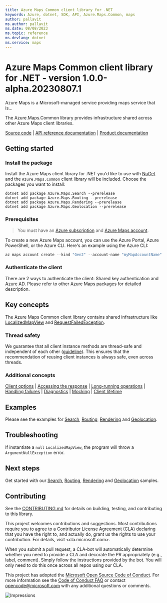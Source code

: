 ```yaml
---
title: Azure Maps Common client library for .NET
keywords: Azure, dotnet, SDK, API, Azure.Maps.Common, maps
author: pallavit
ms.author: pallavit
ms.date: 08/08/2023
ms.topic: reference
ms.devlang: dotnet
ms.service: maps
---
```

# Azure Maps Common client library for .NET - version 1.0.0-alpha.20230807.1 


Azure Maps is a Microsoft-managed service providing maps service that is...

The Azure.Maps.Common library provides infrastructure shared across other Azure Maps client libraries.

[Source code](https://github.com/Azure/azure-sdk-for-net/tree/main/sdk/maps/Azure.Maps.Common/src) | [API reference documentation](/rest/api/maps/) | [Product documentation](/azure/azure-maps)

## Getting started

### Install the package

Install the Azure Maps client library for .NET you'd like to use with [NuGet](https://www.nuget.org/) and the `Azure.Maps.Common` client library will be included. Choose the packages you want to install:

```dotnetcli
dotnet add package Azure.Maps.Search --prerelease
dotnet add package Azure.Maps.Routing --prerelease
dotnet add package Azure.Maps.Rendering --prerelease
dotnet add package Azure.Maps.Geolocation --prerelease
```

### Prerequisites

> You must have an [Azure subscription](https://azure.microsoft.com/free/dotnet/) and [Azure Maps account](/azure/azure-maps/quick-demo-map-app#create-an-azure-maps-account).

To create a new Azure Maps account, you can use the Azure Portal, Azure PowerShell, or the Azure CLI. Here's an example using the Azure CLI:

```powershell
az maps account create --kind "Gen2" --account-name "myMapAccountName" --resource-group "<resource group>" --sku "G2"
```

### Authenticate the client

There are 2 ways to authenticate the client: Shared key authentication and Azure AD. Please refer to other Azure Maps packages for detailed description.

## Key concepts

The Azure Maps Common client library contains shared infrastructure like
[LocalizedMapView](https://github.com/Azure/azure-sdk-for-net/blob/main/sdk/maps/Azure.Maps.Common/src/LocalizedMapView.cs) and [RequestFailedException](https://github.com/Azure/azure-sdk-for-net/blob/main/sdk/core/Azure.Core/src/RequestFailedException.cs).

### Thread safety

We guarantee that all client instance methods are thread-safe and independent of each other ([guideline](https://azure.github.io/azure-sdk/dotnet_introduction.html#dotnet-service-methods-thread-safety)). This ensures that the recommendation of reusing client instances is always safe, even across threads.

### Additional concepts
<!-- CLIENT COMMON BAR -->
[Client options](https://github.com/Azure/azure-sdk-for-net/blob/main/sdk/core/Azure.Core/README.md#configuring-service-clients-using-clientoptions) |
[Accessing the response](https://github.com/Azure/azure-sdk-for-net/blob/main/sdk/core/Azure.Core/README.md#accessing-http-response-details-using-responset) |
[Long-running operations](https://github.com/Azure/azure-sdk-for-net/blob/main/sdk/core/Azure.Core/README.md#consuming-long-running-operations-using-operationt) |
[Handling failures](https://github.com/Azure/azure-sdk-for-net/blob/main/sdk/core/Azure.Core/README.md#reporting-errors-requestfailedexception) |
[Diagnostics](https://github.com/Azure/azure-sdk-for-net/blob/main/sdk/core/Azure.Core/samples/Diagnostics.md) |
[Mocking](https://learn.microsoft.com/dotnet/azure/sdk/unit-testing-mocking) |
[Client lifetime](https://devblogs.microsoft.com/azure-sdk/lifetime-management-and-thread-safety-guarantees-of-azure-sdk-net-clients/)
<!-- CLIENT COMMON BAR -->

## Examples

Please see the examples for [Search](https://github.com/Azure/azure-sdk-for-net/tree/main/sdk/maps/Azure.Maps.Search), [Routing](https://github.com/Azure/azure-sdk-for-net/tree/main/sdk/maps/Azure.Maps.Routing), [Rendering](https://github.com/Azure/azure-sdk-for-net/tree/main/sdk/maps/Azure.Maps.Rendering) and [Geolocation](https://github.com/Azure/azure-sdk-for-net/tree/main/sdk/maps/Azure.Maps.Geolocation).

## Troubleshooting

If instantiate a `null` `LocalizedMapView`, the program will throw a `ArgumentNullException` error.

## Next steps

Get started with our [Search](https://github.com/Azure/azure-sdk-for-net/tree/main/sdk/maps/Azure.Maps.Search/samples), [Routing](https://github.com/Azure/azure-sdk-for-net/tree/main/sdk/maps/Azure.Maps.Routing/samples), [Rendering](https://github.com/Azure/azure-sdk-for-net/tree/main/sdk/maps/Azure.Maps.Rendering/samples) and [Geolocation](https://github.com/Azure/azure-sdk-for-net/tree/main/sdk/maps/Azure.Maps.Geolocation/samples) samples.

## Contributing

See the [CONTRIBUTING.md](https://github.com/Azure/azure-sdk-for-net/blob/main/CONTRIBUTING.md) for details on building, testing, and contributing to this library.

This project welcomes contributions and suggestions. Most contributions require you to agree to a Contributor License Agreement (CLA) declaring that you have the right to, and actually do, grant us the rights to use your contribution. For details, visit <cla.microsoft.com>.

When you submit a pull request, a CLA-bot will automatically determine whether you need to provide a CLA and decorate the PR appropriately (e.g., label, comment). Simply follow the instructions provided by the bot. You will only need to do this once across all repos using our CLA.

This project has adopted the [Microsoft Open Source Code of Conduct](https://opensource.microsoft.com/codeofconduct/). For more information see the [Code of Conduct FAQ](https://opensource.microsoft.com/codeofconduct/faq/) or contact <opencode@microsoft.com> with any additional questions or comments.

![Impressions](https://azure-sdk-impressions.azurewebsites.net/api/impressions/azure-sdk-for-net/sdk/maps/Azure.Maps.Common/README.png)

